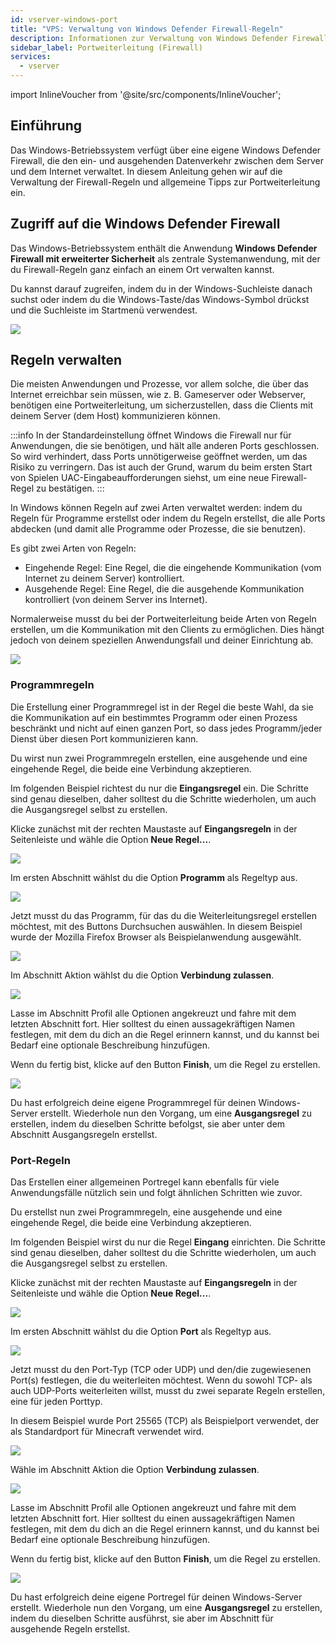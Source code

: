 ```yaml
---
id: vserver-windows-port
title: "VPS: Verwaltung von Windows Defender Firewall-Regeln"
description: Informationen zur Verwaltung von Windows Defender Firewall-Regeln, einschließlich Portweiterleitung, auf deinem Windows VPS von ZAP-Hosting - ZAP-Hosting.com Dokumentation
sidebar_label: Portweiterleitung (Firewall)
services:
  - vserver
---
```


import InlineVoucher from '@site/src/components/InlineVoucher';

## Einführung

Das Windows-Betriebssystem verfügt über eine eigene Windows Defender Firewall, die den ein- und ausgehenden Datenverkehr zwischen dem Server und dem Internet verwaltet. In diesem Anleitung gehen wir auf die Verwaltung der Firewall-Regeln und allgemeine Tipps zur Portweiterleitung ein.

<InlineVoucher />

## Zugriff auf die Windows Defender Firewall

Das Windows-Betriebssystem enthält die Anwendung **Windows Defender Firewall mit erweiterter Sicherheit** als zentrale Systemanwendung, mit der du Firewall-Regeln ganz einfach an einem Ort verwalten kannst.

Du kannst darauf zugreifen, indem du in der Windows-Suchleiste danach suchst oder indem du die Windows-Taste/das Windows-Symbol drückst und die Suchleiste im Startmenü verwendest.

![](https://screensaver01.zap-hosting.com/index.php/s/Ppr6fwGmCArZHwk/preview)

## Regeln verwalten

Die meisten Anwendungen und Prozesse, vor allem solche, die über das Internet erreichbar sein müssen, wie z. B. Gameserver oder Webserver, benötigen eine Portweiterleitung, um sicherzustellen, dass die Clients mit deinem Server (dem Host) kommunizieren können.

:::info
In der Standardeinstellung öffnet Windows die Firewall nur für Anwendungen, die sie benötigen, und hält alle anderen Ports geschlossen. So wird verhindert, dass Ports unnötigerweise geöffnet werden, um das Risiko zu verringern. Das ist auch der Grund, warum du beim ersten Start von Spielen UAC-Eingabeaufforderungen siehst, um eine neue Firewall-Regel zu bestätigen.
:::

In Windows können Regeln auf zwei Arten verwaltet werden: indem du Regeln für Programme erstellst oder indem du Regeln erstellst, die alle Ports abdecken (und damit alle Programme oder Prozesse, die sie benutzen).

Es gibt zwei Arten von Regeln:
- Eingehende Regel: Eine Regel, die die eingehende Kommunikation (vom Internet zu deinem Server) kontrolliert.
- Ausgehende Regel: Eine Regel, die die ausgehende Kommunikation kontrolliert (von deinem Server ins Internet).

Normalerweise musst du bei der Portweiterleitung beide Arten von Regeln erstellen, um die Kommunikation mit den Clients zu ermöglichen. Dies hängt jedoch von deinem speziellen Anwendungsfall und deiner Einrichtung ab.

![](https://screensaver01.zap-hosting.com/index.php/s/CXnoaSERDzWcCqA/preview)

### Programmregeln

Die Erstellung einer Programmregel ist in der Regel die beste Wahl, da sie die Kommunikation auf ein bestimmtes Programm oder einen Prozess beschränkt und nicht auf einen ganzen Port, so dass jedes Programm/jeder Dienst über diesen Port kommunizieren kann.

Du wirst nun zwei Programmregeln erstellen, eine ausgehende und eine eingehende Regel, die beide eine Verbindung akzeptieren.

Im folgenden Beispiel richtest du nur die **Eingangsregel** ein. Die Schritte sind genau dieselben, daher solltest du die Schritte wiederholen, um auch die Ausgangsregel selbst zu erstellen.

Klicke zunächst mit der rechten Maustaste auf **Eingangsregeln** in der Seitenleiste und wähle die Option **Neue Regel...**.

![](https://screensaver01.zap-hosting.com/index.php/s/3C3cgLjSSriygfG/preview)

Im ersten Abschnitt wählst du die Option **Programm** als Regeltyp aus.

![](https://screensaver01.zap-hosting.com/index.php/s/NPm9ae8BsD78An9/preview)

Jetzt musst du das Programm, für das du die Weiterleitungsregel erstellen möchtest, mit des Buttons Durchsuchen auswählen. In diesem Beispiel wurde der Mozilla Firefox Browser als Beispielanwendung ausgewählt.

![](https://screensaver01.zap-hosting.com/index.php/s/XsS2iTa4JjXF8j5/preview)

Im Abschnitt Aktion wählst du die Option **Verbindung zulassen**.

![](https://screensaver01.zap-hosting.com/index.php/s/pnFz9EoxPqPT8xS/preview)

Lasse im Abschnitt Profil alle Optionen angekreuzt und fahre mit dem letzten Abschnitt fort. Hier solltest du einen aussagekräftigen Namen festlegen, mit dem du dich an die Regel erinnern kannst, und du kannst bei Bedarf eine optionale Beschreibung hinzufügen.

Wenn du fertig bist, klicke auf den Button **Finish**, um die Regel zu erstellen.

![](https://screensaver01.zap-hosting.com/index.php/s/dpWEYFYGtWQYkw3/preview)

Du hast erfolgreich deine eigene Programmregel für deinen Windows-Server erstellt. Wiederhole nun den Vorgang, um eine **Ausgangsregel** zu erstellen, indem du dieselben Schritte befolgst, sie aber unter dem Abschnitt Ausgangsregeln erstellst.

### Port-Regeln

Das Erstellen einer allgemeinen Portregel kann ebenfalls für viele Anwendungsfälle nützlich sein und folgt ähnlichen Schritten wie zuvor.

Du erstellst nun zwei Programmregeln, eine ausgehende und eine eingehende Regel, die beide eine Verbindung akzeptieren.

Im folgenden Beispiel wirst du nur die Regel **Eingang** einrichten. Die Schritte sind genau dieselben, daher solltest du die Schritte wiederholen, um auch die Ausgangsregel selbst zu erstellen.

Klicke zunächst mit der rechten Maustaste auf **Eingangsregeln** in der Seitenleiste und wähle die Option **Neue Regel...**.

![](https://screensaver01.zap-hosting.com/index.php/s/3C3cgLjSSriygfG/preview)

Im ersten Abschnitt wählst du die Option **Port** als Regeltyp aus.

![](https://screensaver01.zap-hosting.com/index.php/s/eobA3wzbwQSqjpK/preview)

Jetzt musst du den Port-Typ (TCP oder UDP) und den/die zugewiesenen Port(s) festlegen, die du weiterleiten möchtest. Wenn du sowohl TCP- als auch UDP-Ports weiterleiten willst, musst du zwei separate Regeln erstellen, eine für jeden Porttyp.

In diesem Beispiel wurde Port 25565 (TCP) als Beispielport verwendet, der als Standardport für Minecraft verwendet wird.

![](https://screensaver01.zap-hosting.com/index.php/s/yMco5L6ERWiLEHk/preview)

Wähle im Abschnitt Aktion die Option **Verbindung zulassen**.

![](https://screensaver01.zap-hosting.com/index.php/s/pnFz9EoxPqPT8xS/preview)

Lasse im Abschnitt Profil alle Optionen angekreuzt und fahre mit dem letzten Abschnitt fort. Hier solltest du einen aussagekräftigen Namen festlegen, mit dem du dich an die Regel erinnern kannst, und du kannst bei Bedarf eine optionale Beschreibung hinzufügen.

Wenn du fertig bist, klicke auf den Button **Finish**, um die Regel zu erstellen.

![](https://screensaver01.zap-hosting.com/index.php/s/Ro5k6JgTF73exoH/preview)

Du hast erfolgreich deine eigene Portregel für deinen Windows-Server erstellt. Wiederhole nun den Vorgang, um eine **Ausgangsregel** zu erstellen, indem du dieselben Schritte ausführst, sie aber im Abschnitt für ausgehende Regeln erstellst.